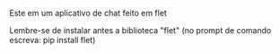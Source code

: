 Este em um aplicativo de chat feito em flet 

Lembre-se de instalar antes a biblioteca "flet" (no prompt de comando escreva: pip install flet)
